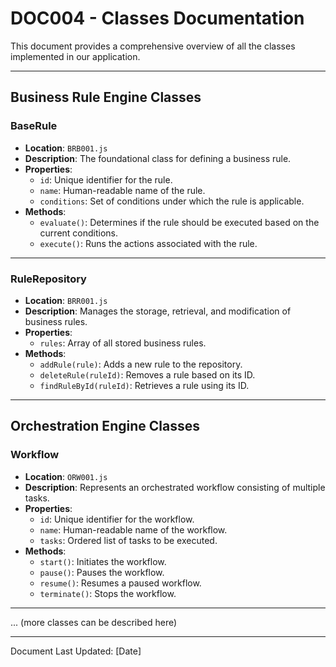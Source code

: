 # DOC004 - Classes Documentation

This document provides a comprehensive overview of all the classes implemented in our application.

---

## Business Rule Engine Classes

### BaseRule
- **Location**: `BRB001.js`
- **Description**: The foundational class for defining a business rule.
- **Properties**:
  - `id`: Unique identifier for the rule.
  - `name`: Human-readable name of the rule.
  - `conditions`: Set of conditions under which the rule is applicable.
- **Methods**:
  - `evaluate()`: Determines if the rule should be executed based on the current conditions.
  - `execute()`: Runs the actions associated with the rule.

---

### RuleRepository
- **Location**: `BRR001.js`
- **Description**: Manages the storage, retrieval, and modification of business rules.
- **Properties**:
  - `rules`: Array of all stored business rules.
- **Methods**:
  - `addRule(rule)`: Adds a new rule to the repository.
  - `deleteRule(ruleId)`: Removes a rule based on its ID.
  - `findRuleById(ruleId)`: Retrieves a rule using its ID.

---

## Orchestration Engine Classes

### Workflow
- **Location**: `ORW001.js`
- **Description**: Represents an orchestrated workflow consisting of multiple tasks.
- **Properties**:
  - `id`: Unique identifier for the workflow.
  - `name`: Human-readable name of the workflow.
  - `tasks`: Ordered list of tasks to be executed.
- **Methods**:
  - `start()`: Initiates the workflow.
  - `pause()`: Pauses the workflow.
  - `resume()`: Resumes a paused workflow.
  - `terminate()`: Stops the workflow.

---

... (more classes can be described here)

---

Document Last Updated: [Date]
